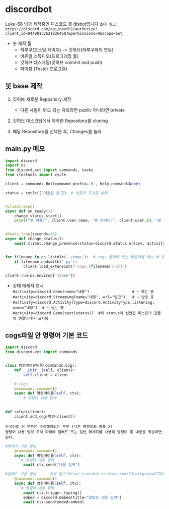 # discordbot
Luke-68 님과 제작중인 디스코드 봇 disbot입니다
`초대 링크: https://discord.com/api/oauth2/authorize?client_id=844981326218264607&permissions=0&scope=bot`

- 봇 제작 툴
    - 하루쿠(호스팅 페이지) -> 깃허브(하루쿠와의 연동)
    - 비쥬얼 스튜디오(프로그래밍 툴)
    - 깃허브 데스크탑(깃허브 commit and push)
    - 파이참 (Tester 프로그램)


## 봇 base 제작

1. 깃허브 새로운 Repository 제작 
    - 다른 사람이 봐도 되는 자료라면 public 아니라면 private

2. 깃허브 데스크탑에서 제작한 Repository를 cloning
3. 해당 Repository를 선택한 후, Changes를 눌러 




















##  main.py 메모
```python
import discord
import os
from discord.ext import commands, tasks
from itertools import cycle

client = commands.Bot(command_prefix='#', help_command=None)

status = cycle(['미완성 봇'])  # 번갈아 표시할 상메


@client.event
async def on_ready():
    change_status.start()
    print("봇 이름:", client.user.name, "봇 아이디:", client.user.id, "봇 버전:", discord.__version__)


@tasks.loop(seconds=10)
async def change_status():
    await client.change_presence(status=discord.Status.online, activity=discord.Game(next(status)))


for filename in os.listdir('./cogs'):  # cogs 폴더에 있는 명령어를 하나 씩 읽어옴
    if filename.endswith('.py'):
        client.load_extension(f'cogs.{filename[:-3]}')

client.run(os.environ['token'])

```
- 상태 메세지 표시    
`#activity=discord.Game(name="내용")                   # ~ 하는 중`      
`#activity=discord.Streaming(name="내용", url="링크")   # ~ 방송 중`    
`#activity=discord.Activity(type=discord.ActivityType.listening, name="내용")  # ~ 듣는 중`       
`#activity=discord.Game(next(status))  #위 status에 선언된 리스트의 값들이 번갈아가며 표시됨`

## cogs파일 안 명령어 기본 코드
```python
import discord
from discord.ext import commands


class 명령어영문이름(commands.Cog):
    def __init__(self, client):
        self.client = client

    # cogs
    @commands.command()
    async def 명령어이름(self, ctx):
        # 명령어 내용 입력
        

def setup(client):
    client.add_cog(명령(client))

```
`한국어로 된 부분은 수정해야되는 부분 (다른 명령어와 중복 X)`   
`명령어 내용 입력 주석 아래에 임베드 또는 일반 메세지를 사용해 명령어 후 내용을 작성하면 된다.`  
```python
#메세지 사용 방법
    @commands.command()
    async def 명령어이름(self, ctx):
       # 명령어 내용 입력
        await ctx.send("내용 입력")
```
```python
#임베드 사용 방법      자료 참고:https://nashio.tistory.com/3?category=877811
    @commands.command()
    async def 명령어이름(self, ctx):
       # 명령어 내용 입력
        await ctx.trigger_typing()
        embed = discord.Embed(title="알맞는 내용 입력")
        await ctx.send(embed=embed)

```
        
